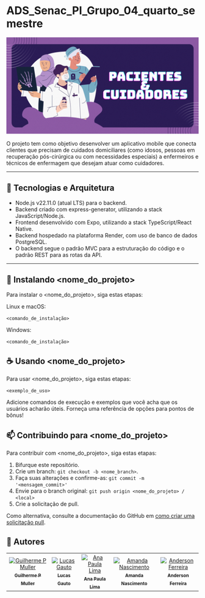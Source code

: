 # ADS_Senac_PI_Grupo_04_quarto_semestre

![Banner](frontend/assets/banner/banner_img.gif) 

O projeto tem como objetivo desenvolver um aplicativo mobile que conecta clientes que precisam de cuidados domiciliares (como idosos, pessoas em recuperação pós-cirúrgica ou com necessidades especiais) a enfermeiros e técnicos de enfermagem que desejam atuar como cuidadores.

---
## 🔧 Tecnologias e Arquitetura


- Node.js v22.11.0 (atual LTS) para o backend.
- Backend criado com express-generator, utilizando a stack JavaScript/Node.js.
- Frontend desenvolvido com Expo, utilizando a stack TypeScript/React Native.
- Backend hospedado na plataforma Render, com uso de banco de dados PostgreSQL.
- O backend segue o padrão MVC para a estruturação do código e o padrão REST para as rotas da API.

--- 
## 🚀 Instalando <nome_do_projeto>

Para instalar o <nome_do_projeto>, siga estas etapas:

Linux e macOS:

```
<comando_de_instalação>
```

Windows:

```
<comando_de_instalação>
```

## ☕ Usando <nome_do_projeto>

Para usar <nome_do_projeto>, siga estas etapas:

```
<exemplo_de_uso>
```

Adicione comandos de execução e exemplos que você acha que os usuários acharão úteis. Forneça uma referência de opções para pontos de bônus!

## 📫 Contribuindo para <nome_do_projeto>

Para contribuir com <nome_do_projeto>, siga estas etapas:

1. Bifurque este repositório.
2. Crie um branch: `git checkout -b <nome_branch>`.
3. Faça suas alterações e confirme-as: `git commit -m '<mensagem_commit>'`
4. Envie para o branch original: `git push origin <nome_do_projeto> / <local>`
5. Crie a solicitação de pull.

Como alternativa, consulte a documentação do GitHub em [como criar uma solicitação pull](https://help.github.com/en/github/collaborating-with-issues-and-pull-requests/creating-a-pull-request).

## 🤝 Autores


<table>
  <tr>
    <td align="center">
      <a href="#" title="Guilherme P Muller">
        <img src="https://avatars.githubusercontent.com/u/14915623?v=4" width="100" height="100" alt="Guilherme P Muller"/>
        <br>
        <sub><b>Guilherme P Muller</b></sub>
      </a>
    </td>
    <td align="center">
      <a href="#" title="Lucas Gauto">
        <img src="https://avatars.githubusercontent.com/u/131922918?v=4" width="100" height="100" alt="Lucas Gauto"/>
        <br>
        <sub><b>Lucas Gauto</b></sub>
      </a>
    </td>
    <td align="center">
      <a href="#" title="Ana Paula Lima">
        <img src="https://avatars.githubusercontent.com/u/106444181?v=4" width="100" height="100" alt="Ana Paula Lima"/>
        <br>
        <sub><b>Ana Paula Lima</b></sub>
      </a>
    </td>
    <td align="center">
      <a href="#" title="Amanda Nascimento">
        <img src="https://avatars.githubusercontent.com/u/104909894?v=4" width="100" height="100" alt="Amanda Nascimento"/>
        <br>
        <sub><b>Amanda Nascimento</b></sub>
      </a>
    </td>
    <td align="center">
      <a href="#" title="Anderson Ferreira">
        <img src="https://avatars.githubusercontent.com/u/97910606?v=4" width="100" height="100" alt="Anderson Ferreira"/>
        <br>
        <sub><b>Anderson Ferreira</b></sub>
      </a>
    </td>
  </tr>
</table>
